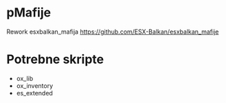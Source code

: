 # pMafije
Rework esxbalkan_mafija
https://github.com/ESX-Balkan/esxbalkan_mafije
# Potrebne skripte
- ox_lib
- ox_inventory
- es_extended
